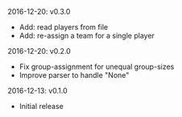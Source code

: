2016-12-20: v0.3.0
  - Add: read players from file
  - Add: re-assign a team for a single player

2016-12-20: v0.2.0
  - Fix group-assignment for unequal group-sizes
  - Improve parser to handle "None"

2016-12-13: v0.1.0
  - Initial release

